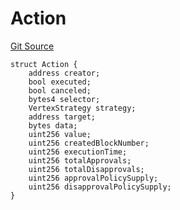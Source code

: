 # Action
[Git Source](https://github.com/llama-community/vertex-v1/blob/033c40b70aa1582a65b241654f3eda785898e17e/src/utils/Structs.sol)


```solidity
struct Action {
    address creator;
    bool executed;
    bool canceled;
    bytes4 selector;
    VertexStrategy strategy;
    address target;
    bytes data;
    uint256 value;
    uint256 createdBlockNumber;
    uint256 executionTime;
    uint256 totalApprovals;
    uint256 totalDisapprovals;
    uint256 approvalPolicySupply;
    uint256 disapprovalPolicySupply;
}
```

